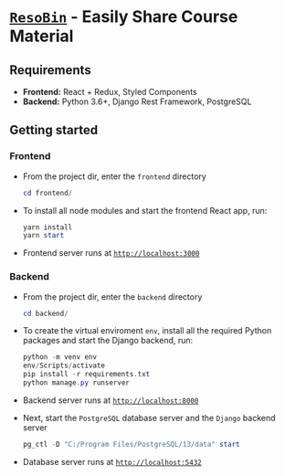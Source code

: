 # [`ResoBin`](https://resobin.netlify.app/) - Easily Share Course Material

## Requirements

* **Frontend:** React + Redux, Styled Components  
* **Backend:** Python 3.6+, Django Rest Framework, PostgreSQL

## Getting started

### Frontend

* From the project dir, enter the `frontend` directory

    ```powershell
    cd frontend/
    ```

* To install all node modules and start the frontend React app, run:

    ```powershell
    yarn install
    yarn start
    ```

* Frontend server runs at [`http://localhost:3000`](http://localhost:3000)

### Backend

* From the project dir, enter the `backend` directory

    ```powershell
    cd backend/
    ```

* To create the virtual enviroment `env`, install all the required Python packages and start the Django backend, run:

    ```powershell
    python -m venv env
    env/Scripts/activate
    pip install -r requirements.txt
    python manage.py runserver
    ```

* Backend server runs at [`http://localhost:8000`](http://localhost:8000)
* Next, start the `PostgreSQL` database server and the `Django` backend server

    ```powershell
    pg_ctl -D "C:/Program Files/PostgreSQL/13/data" start
    ```

* Database server runs at [`http://localhost:5432`](http://localhost:5432)
